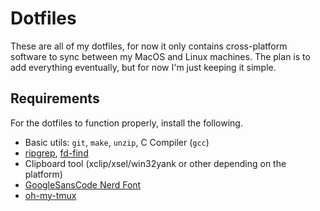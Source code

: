 # Dotfiles

These are all of my dotfiles, for now it only contains cross-platform software to sync between my MacOS and Linux machines. The plan is to add everything eventually, but for now I'm just keeping it simple.


## Requirements
For the dotfiles to function properly, install the following.

- Basic utils: `git`, `make`, `unzip`, C Compiler (`gcc`)
- [ripgrep](https://github.com/BurntSushi/ripgrep#installation),
  [fd-find](https://github.com/sharkdp/fd#installation)
- Clipboard tool (xclip/xsel/win32yank or other depending on the platform)
- [GoogleSansCode Nerd Font](https://github.com/E-Vertin/GoogleSansCode-NerdFont)
- [oh-my-tmux](https://github.com/gpakosz/.tmux)
